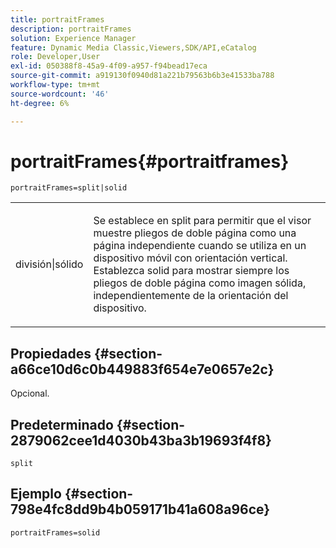 ```yaml
---
title: portraitFrames
description: portraitFrames
solution: Experience Manager
feature: Dynamic Media Classic,Viewers,SDK/API,eCatalog
role: Developer,User
exl-id: 050388f8-45a9-4f09-a957-f94bead17eca
source-git-commit: a919130f0940d81a221b79563b6b3e41533ba788
workflow-type: tm+mt
source-wordcount: '46'
ht-degree: 6%

---
```


# portraitFrames{#portraitframes}

`portraitFrames=split|solid`

<table id="table_1D425B7685D448459CD3FE8D683C813C"> 
 <tbody> 
  <tr> 
   <td colname="col1"> <p> <span class="codeph"> división|sólido</span> </p> </td> 
   <td colname="col2"> <p>Se establece en <span class="codeph"> split</span> para permitir que el visor muestre pliegos de doble página como una página independiente cuando se utiliza en un dispositivo móvil con orientación vertical. Establezca <span class="codeph"> solid</span> para mostrar siempre los pliegos de doble página como imagen sólida, independientemente de la orientación del dispositivo. </p> </td> 
  </tr> 
 </tbody> 
</table>

## Propiedades {#section-a66ce10d6c0b449883f654e7e0657e2c}

Opcional.

## Predeterminado {#section-2879062cee1d4030b43ba3b19693f4f8}

`split`

## Ejemplo {#section-798e4fc8dd9b4b059171b41a608a96ce}

`portraitFrames=solid`
